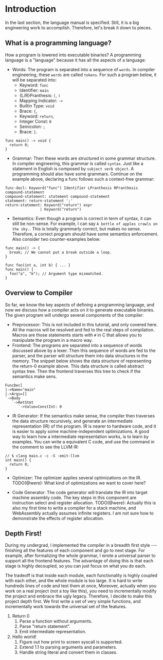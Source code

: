 # Introduction

In the last section, the language manual is specified.
Still, it is a big engineering work to accomplish.
Therefore, let's break it down to pieces.

## What is a programming language?

How a program is lowered into executable binaries? A programming language
is a "language" because it has all the aspects of a language:

- Words: The program is separated into a sequence of `words`. In compiler
  engineering, these `words` are called `tokens`. For such a program below,
  it will be separated into:
  - Keyword: `func`
  - Identifier: `main`
  - {L/R}Pranthesis: `(`, `)`
  - Mapping Indicator: `->`
  - Builtin Type: `void`
  - Brace: `{`,
  - Keyword: `return`,
  - Integer Const: `0`
  - Semicolon: `;`
  - Brace: `}`.

````
func main() -> void {
  return 0;
}
````

- Grammar: Then these words are structured in some grammar structure. In compiler
  engineering, this grammar is called `syntax`. Just like a statement in English
  is composed by `subject verb object`. A programming should also have some grammars.
  Continue on the example above, declaring a func follows such a context-free grammar:

````
func-decl: Keyword("func") Identifier LPranthesis RPranthesis compound-statement
compound-statement: statement compound-statement
statement: return-statement ';'
return-statement: Keyword("return") expr
                | Keyword("return")
````

- Semantics: Even though a program is correct in term of syntax,
  it can still be non-sense. For example,
  I can say `A bottle of apples crawls on the sky.`.
  This is totally grammarly correct, but makes no sense.
  Therefore, a correct program should have some semantics
  enforcement. Also consider two counter-examples below:

````
func main() -> {
  break; // We cannot put a break outside a loop.
}
````

````
func foo(int a, int b) { ... }
func main() {
  foo("a", "b"); // Argument type mismatched.
}
````

## Overview to Compiler

So far, we know the key aspects of defining a programming language,
and now we discuss how a compiler acts on it to generate executable
binaries. The given program will undergo several components of the
compiler:

- Preprocessor: This is not included in this tutorial, and only covered here.
  All the macros will be resolved and fed to the real steps of compilation.
  Macros are those statements starts with `#` in C that allows you to manipulate
  the program in a macro way.
- Frontend: The programs are separated into a sequence of words discussed above
  by a lexer. Then this sequence of words are fed to the parser,
  and the parser will structure them into data structures in the memory.
  The snippet below shows the data structure of representing the
  return-0 example above. This data structure is called abstract syntax tree.
  Then the frontend traverses this tree to check if the semantics make sens.

````
FuncDecl
|->Name="main"
|->Args=[]
`->Body
   `->RetStmt
      `->Value=ConstInt: 0
````

- IR Generator: If the semantics make sense, the compiler then
  traverses the data structure recursively, and
  generate an intermediate representation (IR) of the program. IR
  is nearer to hardware code, and it is easier to apply some machine-independent
  optimizations. A good way to learn how a intermediate representation
  works, is to learn by examples. You can write a equivalent C code, and use the
  command in the comment to see the LLVM IR:

````
// $ clang main.c -c -S -emit-llvm
int main() {
  return 0;
}
````

- Optimizer: The optimizer applies several optimizations on the IR.
  TODO(@were): What kind of optimizations we want to cover here?

- Code Generator: The code generator will translate the IR into target machine
  assembly code. The key steps in this component are instruction select and
  register allocation. TODO(@were): Actually this is also my first time to
  write a compiler for a stack machine, and WebAssembly actually assumes
  infinite registers. I am not sure how to demonstrate the effects of
  register allocation.

## Depth First!

During my undergrad, I implemented the compiler in a breadth first style ---
finishing all the features of each component and go to next stage.
For example, after formalizing the whole grammar,
I wrote a universal parser to support all the frontend features.
The advantage of doing this is that each stage is highly decoupled, so
you can just focus on what you do each.

The tradeoff is that inside each module, each functionality is highly
coupled with each other, and the whole module is too large.
It is hard to write hundreds lines of code and test them at once,
Moreover,  actually when you work on a real project (not a toy like this),
you need to incrementally modify the project and embrace the ugly legacy.
Therefore, I decide to make this project depth first. We first write a set of
very simple functions, and incrementally work towards the universal set of the features.

1. Return 0
    1. Parse a function without arguments.
    2. Parse "return statement".
    3. Emit intermediate representation.
2. Hello world!
    1. Figure out how print to screen syscall is supported.
    2. Extend 1.1 to parsing arguments and parameters.
    3. Handle string literal and convert them in classes.

